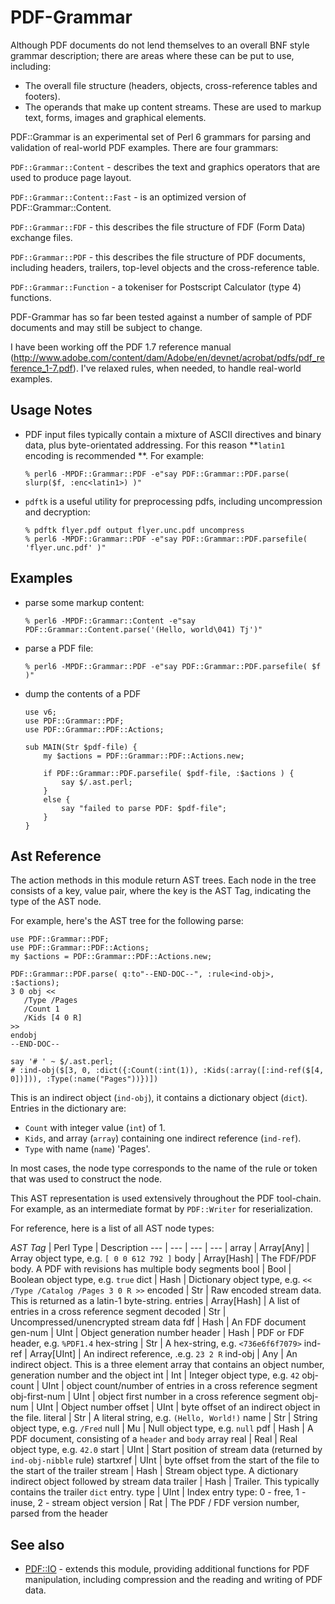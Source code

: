 PDF-Grammar
===========

Although PDF documents do not lend themselves to an overall BNF style grammar
description; there are areas where these can be put to use, including:

- The overall file structure (headers, objects, cross-reference tables and footers).
- The operands that make up content streams. These are used to markup text, forms,
images and graphical elements.

PDF::Grammar is an experimental set of Perl 6 grammars for parsing and validation of real-world PDF examples. There are
four grammars:

`PDF::Grammar::Content` - describes the text and graphics operators that are used to produce page layout.

`PDF::Grammar::Content::Fast` - is an optimized version of PDF::Grammar::Content.

`PDF::Grammar::FDF` - this describes the file structure of FDF (Form Data)
exchange files.

`PDF::Grammar::PDF` - this  describes the file structure of PDF documents,
including headers, trailers, top-level objects and the cross-reference table.

`PDF::Grammar::Function` - a tokeniser for Postscript Calculator (type 4) functions. 

PDF-Grammar has so far been tested against a number of sample of PDF documents and may still be subject to change.

I have been working off the PDF 1.7 reference manual (http://www.adobe.com/content/dam/Adobe/en/devnet/acrobat/pdfs/pdf_reference_1-7.pdf). I've relaxed rules, when needed, to handle real-world examples.

Usage Notes
-----------

- PDF input files typically contain a mixture of ASCII directives and binary data, plus byte-orientated addressing. For this
reason **`latin1` encoding is recommended **. For example:

   ```% perl6 -MPDF::Grammar::PDF -e"say PDF::Grammar::PDF.parse( slurp($f, :enc<latin1>) )"```

- `pdftk` is a useful utility for preprocessing pdfs, including uncompression and decryption:

    ```
    % pdftk flyer.pdf output flyer.unc.pdf uncompress
    % perl6 -MPDF::Grammar::PDF -e"say PDF::Grammar::PDF.parsefile( 'flyer.unc.pdf' )"
    ```

Examples
--------

- parse some markup content:

    ```% perl6 -MPDF::Grammar::Content -e"say PDF::Grammar::Content.parse('(Hello, world\041) Tj')"```

- parse a PDF file:

   ```% perl6 -MPDF::Grammar::PDF -e"say PDF::Grammar::PDF.parsefile( $f )"```

- dump the contents of a PDF

    ```
    use v6;
    use PDF::Grammar::PDF;
    use PDF::Grammar::PDF::Actions;

    sub MAIN(Str $pdf-file) {
        my $actions = PDF::Grammar::PDF::Actions.new;

        if PDF::Grammar::PDF.parsefile( $pdf-file, :$actions ) {
            say $/.ast.perl;
        }
        else {
            say "failed to parse PDF: $pdf-file";
        }
    }
    ```

Ast Reference
-------------
The action methods in this module return AST trees. Each node in the
tree consists of a key, value pair, where the key is the AST Tag,
indicating the type of the AST node.

For example, here's the AST tree for the following parse:

```
use PDF::Grammar::PDF;
use PDF::Grammar::PDF::Actions;
my $actions = PDF::Grammar::PDF::Actions.new;

PDF::Grammar::PDF.parse( q:to"--END-DOC--", :rule<ind-obj>, :$actions);
3 0 obj <<
   /Type /Pages
   /Count 1
   /Kids [4 0 R]
>>
endobj
--END-DOC--

say '# ' ~ $/.ast.perl;
# :ind-obj($[3, 0, :dict({:Count(:int(1)), :Kids(:array([:ind-ref($[4, 0])])), :Type(:name("Pages"))})])
```

This is an indirect object (`ind-obj`), it contains a dictionary object (`dict`). Entries in the dictionary are:
- `Count` with integer value (`int`) of 1.
- `Kids`, and array (`array`) containing one indirect reference (`ind-ref`).
- `Type` with name (`name`) 'Pages'.

In most cases, the node type corresponds to the name of the rule or token that was used to construct the node.

This AST representation is used extensively throughout the PDF tool-chain. For example, as an intermediate format by `PDF::Writer` for reserialization.

For reference, here is a list of all AST node types:

*AST Tag* | Perl Type | Description
--- | --- | --- | --- |
array | Array[Any] | Array object type, e.g. `[ 0 0 612 792 ]`
body | Array[Hash] | The FDF/PDF body. A PDF with revisions has multiple body segments
bool | Bool | Boolean object type, e.g. `true`
dict | Hash | Dictionary object type, e.g. `<< /Type /Catalog /Pages 3 0 R >>`
encoded | Str | Raw encoded stream data. This is returned as a latin-1 byte-string.
entries | Array[Hash] | A list of entries in a cross reference segment
decoded | Str | Uncompressed/unencrypted stream data
fdf | Hash | An FDF document
gen-num | UInt | Object generation number
header | Hash | PDF or FDF header, e.g. `%PDF1.4`
hex-string | Str | A hex-string, e.g. `<736e6f6f7079>`
ind-ref | Array[UInt] | An indirect reference, .e.g. `23 2 R`
ind-obj | Any | An indirect object. This is a three element array that contains an object number, generation number and the object
int | Int | Integer object type, e.g. `42`
obj-count | UInt | object count/number of entries in a cross reference segment
obj-first-num | UInt | object first number in a  cross reference segment
obj-num | UInt | Object number
offset | UInt | byte offset of an indirect object in the file.
literal | Str | A literal string, e.g. `(Hello, World!)`
name | Str | String object type, e.g. `/Fred`
null | Mu | Null object type, e.g. `null`
pdf | Hash | A PDF document, consisting of a `header` and `body` array
real | Real | Real object type, e.g. `42.0`
start | UInt | Start position of stream data (returned by `ind-obj-nibble` rule)
startxref | UInt | byte offset from the start of the file to the start of the trailer
stream | Hash | Stream object type. A dictionary indirect object followed by stream data
trailer | Hash | Trailer. This typically contains the trailer `dict` entry.
type | UInt | Index entry type: 0 - free, 1 - inuse, 2 - stream object
version | Rat | The PDF / FDF version number, parsed from the header

## See also

- [PDF::IO](https://github.com/p6-pdf/perl6-PDF-Tools) - extends this module, providing additional functions for PDF manipulation, including compression and the reading and writing of PDF data.

